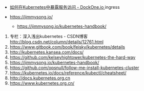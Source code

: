 



* [如何在Kubernetes中暴露服务访问 - DockOne.io ](http://dockone.io/article/1973) ingress

* https://jimmysong.io/
  * https://jimmysong.io/kubernetes-handbook/

1. 专栏：深入浅出kubernetes - CSDN博客 http://blog.csdn.net/column/details/12761.html
2. https://www.gitbook.com/book/feisky/kubernetes/details
3. http://kubernetes.kansea.com/docs/
4. https://github.com/kelseyhightower/kubernetes-the-hard-way
5. https://jimmysong.io/kubernetes-handbook/
6. https://github.com/opsnull/follow-me-install-kubernetes-cluster
7. https://kubernetes.io/docs/reference/kubectl/cheatsheet/
8. http://docs.kubernetes.org.cn
9. https://www.kubernetes.org.cn/